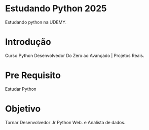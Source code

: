 # Estudando Python 2025
Estudando python na UDEMY.

# Introdução
Curso Python Desenvolvedor Do Zero
ao Avançado | Projetos Reais.

# Pre Requisito

Estudar Python

# Objetivo 
Tornar Desenvolvedor Jr Python Web.
e Analista de dados.


